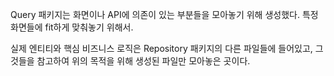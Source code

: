 Query 패키지는 화면이나 API에 의존이 있는 부분들을 모아놓기 위해 생성했다. 특정 화면들에 fit하게 맞춰놓기 위해서. 

실제 엔티티와 핵심 비즈니스 로직은 Repository 패키지의 다른 파일들에 들어있고, 그것들을 참고하여 위의 목적을 위해 생성된 파일만 모아놓은 곳이다.